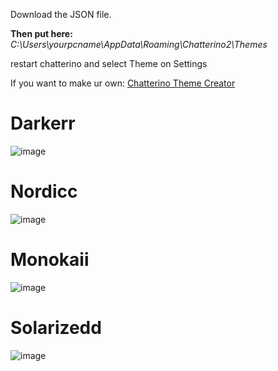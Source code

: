 Download the JSON file.

**Then put here:**
*C:\Users\yourpcname\AppData\Roaming\Chatterino2\Themes*

restart chatterino and select Theme on Settings

If you want to make ur own: [Chatterino Theme Creator](https://chatterino-theme-creator-web.vercel.app)

# Darkerr
![image](https://github.com/user-attachments/assets/d44264ef-e668-4a07-b8f6-f030f0a00959)


# Nordicc
![image](https://github.com/user-attachments/assets/36deed10-7a61-447c-ad57-a7ca03b406fc)

# Monokaii
![image](https://github.com/user-attachments/assets/36494054-c632-4a1e-ba2c-0506b43d5631)

# Solarizedd
![image](https://github.com/user-attachments/assets/ef030dec-76f8-4078-bc9f-0a1b36b4ed35)

